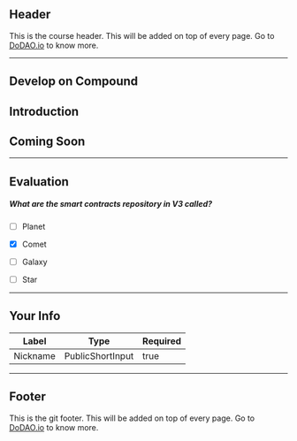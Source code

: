 ## Header
This is the course header. This will be added on top of every page. Go to [DoDAO.io](https://www.dodao.io) to know more.

---

## Develop on Compound


## Introduction


## Coming Soon        

    


---
## Evaluation





##### What are the smart contracts repository in V3 called?  

- [ ]  Planet
- [x]  Comet
- [ ]  Galaxy
- [ ]  Star

    


---
## Your Info





| Label | Type | Required |
| ----------- | ----------- | ---- |
| Nickname        | PublicShortInput   |  true    |


    


---
## Footer
This is the git footer. This will be added on top of every page. Go to [DoDAO.io](https://www.dodao.io) to know more.
    
